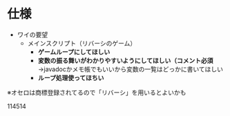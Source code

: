 # 仕様
- ワイの要望
    - メインスクリプト（リバーシのゲーム）
      - **ゲームループにしてほしい**
      - **変数の振る舞いがわかりやすいようにしてほしい（コメント必須**  
        →javadocかメモ帳でもいいから変数の一覧はどっかに書いてほしい
      - **ループ処理使ってほちい**

※オセロは商標登録されてるので「リバーシ」を用いるとよいかも

  
  114514
